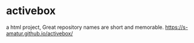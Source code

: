 # activebox
a html  project, Great repository names are short and memorable. 
https://s-amatur.github.io/activebox/
